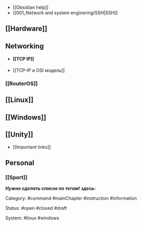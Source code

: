 - [[Obsidian help]]
- [[001_Network and system enginering/SSH|SSH]]
## [[Hardware]]
## Networking
- #### [[TCP IP]]
- [[TCP-IP и OSI модель]]
### [[RouterOS]]
## [[Linux]]
## [[Windows]]
## [[Unity]]
- [[Important links]]
## Personal
### [[Sport]]




***Нужно сделать список по тегам! здесь:***

Category:
#command #mainChapter #instruction #information

Status:
#open #closed #draft

System: 
#linux #windows